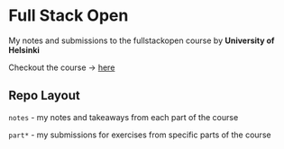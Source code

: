 # Full Stack Open
My notes and submissions to the fullstackopen course by **University of Helsinki**

Checkout the course -> [here](https://fullstackopen.com/en/)

## Repo Layout
`notes` - my notes and takeaways from each part of the course 

`part*` - my submissions for exercises from specific parts of the course 
